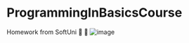 # ProgrammingInBasicsCourse
Homework from SoftUni 🙂 🙂
![image](https://github.com/StefanHristov1997/ProgrammingInBasicsCourse/assets/133797718/556f0b58-868f-4a67-a076-f0a348e08b16)


